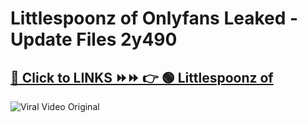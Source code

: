 
 # Littlespoonz of Onlyfans Leaked - Update Files 2y490

## <h2><a href="https://clipsfans.com/Littlespoonz_of&ref=git">🔗 Click to LINKS ⏩⏩ 👉 🟢 Littlespoonz of </a></h2>

<a href="https://clipsfans.com/Littlespoonz_of&ref=git" rel="nofollow" data-target="animated-image.originalLink"><img src="https://i.ibb.co.com/xMMVF88/686577567.gif" alt="Viral Video Original" style="max-width: 100%; display: inline-block;" data-target="animated-image.originalImage"></a>

